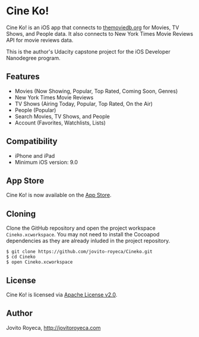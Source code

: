 # Cine Ko!

Cine Ko! is an iOS app that connects to [themoviedb.org](https://www.themoviedb.org) for Movies, TV Shows, and People data. It also connects to New York Times Movie Reviews API for movie reviews data.

This is the author's Udacity capstone project for the iOS Developer Nanodegree program.

## Features

 * Movies (Now Showing, Popular, Top Rated, Coming Soon, Genres)
 * New York Times Movie Reviews
 * TV Shows (Airing Today, Popular, Top Rated, On the Air)
 * People (Popular)
 * Search Movies, TV Shows, and People
 * Account (Favorites, Watchlists, Lists)
 
## Compatibility
 
 * iPhone and iPad
 * Minimum iOS version: 9.0
 
## App Store

Cine Ko! is now available on the [App Store](https://itunes.apple.com/us/app/cine-ko!/id1105292175?ls=1&mt=8).

## Cloning

Clone the GitHub repository and open the project workspace `Cineko.xcworkspace`. You may not need to install the Cocoapod dependencies as they are already inluded in the project repository.

```
$ git clone https://github.com/jovito-royeca/Cineko.git
$ cd Cineko
$ open Cineko.xcworkspace
```

## License

Cine Ko! is licensed via [Apache License v2.0](LICENSE).

## Author
Jovito Royeca, http://jovitoroyeca.com
